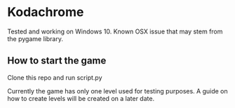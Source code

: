 # Kodachrome
Tested and working on Windows 10.
Known OSX issue that may stem from the pygame library.

## How to start the game
  
  Clone this repo and run script.py
  
  Currently the game has only one level used for testing purposes. A guide on how to create levels will be created on a later date.
